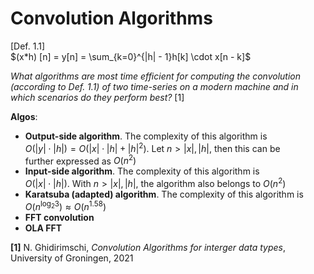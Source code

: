 # Convolution Algorithms  

[Def. 1.1]  
$(x*h) [n] = y[n] = \sum_{k=0}^{|h| - 1}h[k] \cdot x[n - k]$

*What algorithms are most time efficient for computing the convolution  
(according to Def. 1.1) of two time-series on a modern machine and in  
which scenarios do they perform best?* [1]  

**Algos**:  

- **Output-side algorithm**. The complexity of this algorithm is  
  $O(|y| \cdot |h|) = O(|x| \cdot |h| + |h|^2)$. Let $n > |x|, |h|$, then this can be  
  further expressed as $O(n^2)$  
- **Input-side algorithm**. The complexity of this algorithm is  
  $O(|x| \cdot |h|)$. With $n > |x|, |h|$, the algorithm also belongs to $O(n^2)$
- **Karatsuba (adapted) algorithm**. The complexity of this algorithm is  
  $O(n^{\log_{2}3}) \approx O(n^{1.58})$  
- **FFT convolution** 
- **OLA FFT**

**[1]** N. Ghidirimschi, *Convolution Algorithms for interger data types*, University of Groningen, 2021